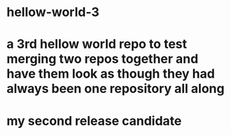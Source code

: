 # hellow-world-3
# a 3rd hellow world repo to test merging two repos together and have them look as though they had always been one repository all along
# my second release candidate
